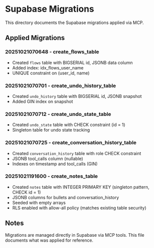 # Supabase Migrations

This directory documents the Supabase migrations applied via MCP.

## Applied Migrations

### 20251021070648 - create_flows_table
- Created `flows` table with BIGSERIAL id, JSONB data column
- Added index: idx_flows_user_name
- UNIQUE constraint on (user_id, name)

### 20251021070701 - create_undo_history_table
- Created `undo_history` table with BIGSERIAL id, JSONB snapshot
- Added GIN index on snapshot

### 20251021070712 - create_undo_state_table
- Created `undo_state` table with CHECK constraint (id = 1)
- Singleton table for undo state tracking

### 20251021070725 - create_conversation_history_table
- Created `conversation_history` table with role CHECK constraint
- JSONB tool_calls column (nullable)
- Indexes on timestamp and tool_calls (GIN)

### 20251021191600 - create_notes_table
- Created `notes` table with INTEGER PRIMARY KEY (singleton pattern, CHECK id = 1)
- JSONB columns for bullets and conversation_history
- Seeded with empty arrays
- RLS enabled with allow-all policy (matches existing table security)

## Notes

Migrations are managed directly in Supabase via MCP tools. This file documents what was applied for reference.
